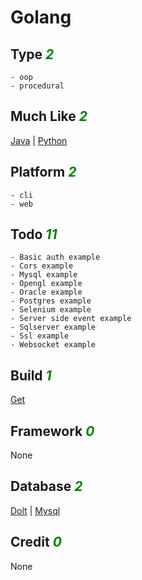 # Golang

## Type <i style='color:green;'>2</i>
	- oop
	- procedural
## Much Like <i style='color:green;'>2</i>
[Java](JAVA.md) | [Python](PYTHON.md)
## Platform <i style='color:green;'>2</i>
	- cli
	- web
## Todo <i style='color:green;'>11</i>
	- Basic auth example
	- Cors example
	- Mysql example
	- Opengl example
	- Oracle example
	- Postgres example
	- Selenium example
	- Server side event example
	- Sqlserver example
	- Ssl example
	- Websocket example
## Build <i style='color:green;'>1</i>
[Get](https://github.com/bearddan2000?tab=repositories&q=golang+get&type=&language=&sort=)
## Framework <i style='color:green;'>0</i>
None
## Database <i style='color:green;'>2</i>
[Dolt](https://github.com/bearddan2000?tab=repositories&q=golang+dolt&type=&language=&sort=) | [Mysql](https://github.com/bearddan2000?tab=repositories&q=golang+mysql&type=&language=&sort=)
## Credit <i style='color:green;'>0</i>
None